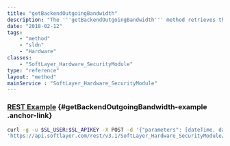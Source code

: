 ```yaml
---
title: "getBackendOutgoingBandwidth"
description: "The '''getBackendOutgoingBandwidth''' method retrieves the amount of outgoing private network traffic used between the given start date and end date parameters. When entering start and end dates, only the month, day and year are used to calculate bandwidth totals - the time (HH:MM:SS) is ignored and defaults to midnight. The amount of bandwidth retrieved is measured in gigabytes. "
date: "2018-02-12"
tags:
    - "method"
    - "sldn"
    - "Hardware"
classes:
    - "SoftLayer_Hardware_SecurityModule"
type: "reference"
layout: "method"
mainService : "SoftLayer_Hardware_SecurityModule"
---
```


### [REST Example](#getBackendOutgoingBandwidth-example) <a href="/article/rest/"><i class="fas fa-question"></i></a> {#getBackendOutgoingBandwidth-example .anchor-link} 
```bash
curl -g -u $SL_USER:$SL_APIKEY -X POST -d '{"parameters": [dateTime, dateTime]}' \
'https://api.softlayer.com/rest/v3.1/SoftLayer_Hardware_SecurityModule/{SoftLayer_Hardware_SecurityModuleID}/getBackendOutgoingBandwidth'
```
